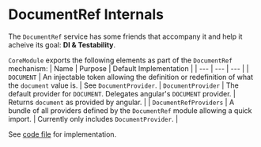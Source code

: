 # DocumentRef Internals
The `DocumentRef` service has some friends that accompany it and help it acheive its goal: **DI & Testability**.

`CoreModule` exports the following elements as part of the `DocumentRef` mechanism:
| Name | Purpose | Default Implementation |
| ---  | ---     | ---                    |
| `DOCUMENT` | An injectable token allowing the definition or redefinition of what the `document` value is. | See `DocumentProvider`.
| `DocumentProvider` | The default provider for `DOCUMENT`. Delegates angular's `DOCUMENT` provider. | Returns `document` as provided by angular. |
| `DocumentRefProviders` | A bundle of all providers defined by the `DocumentRef` module allowing a quick import. | Currently only includes `DocumentProvider`. |

See [code file](https://dev.azure.com/BeSpunky/Libraries/_git/angular-zen?path=%2Fprojects%2Fbespunky%2Fangular-zen%2Fcore%2FDocumentRef%2Fdocument-ref.service.ts&version=GBmaster) for implementation.